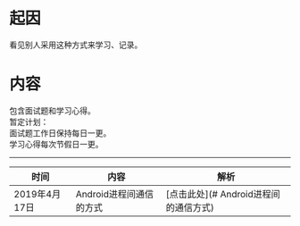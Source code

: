 # 起因  
看见别人采用这种方式来学习、记录。
# 内容
包含面试题和学习心得。  
暂定计划：  
面试题工作日保持每日一更。  
学习心得每次节假日一更。

-------

时间|内容|解析  
-|-|-
2019年4月17日|Android进程间通信的方式|[点击此处](# Android进程间的通信方式)
